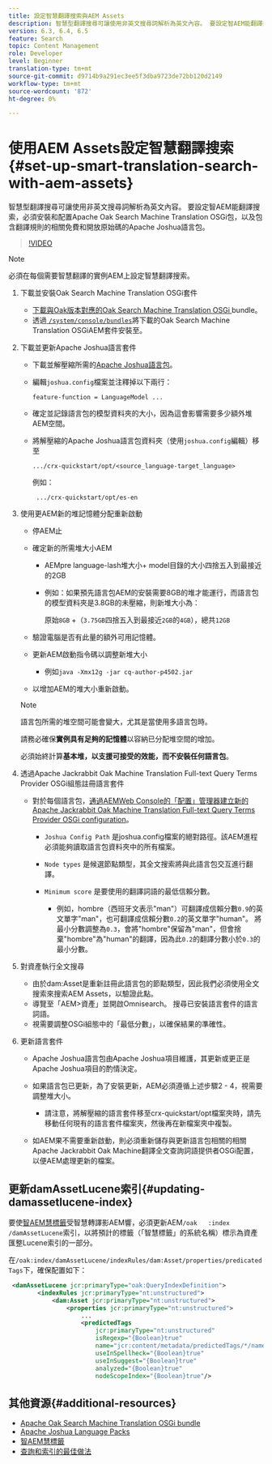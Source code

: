 ```yaml
---
title: 設定智慧翻譯搜索與AEM Assets
description: 智慧型翻譯搜尋可讓使用非英文搜尋詞解析為英文內容。 要設定智AEM能翻譯搜索，必須安裝和配置Apache Oak Search Machine Translation OSGi包，以及包含翻譯規則的相關免費和開放原始碼的Apache Joshua語言包。
version: 6.3, 6.4, 6.5
feature: Search
topic: Content Management
role: Developer
level: Beginner
translation-type: tm+mt
source-git-commit: d9714b9a291ec3ee5f3dba9723de72bb120d2149
workflow-type: tm+mt
source-wordcount: '872'
ht-degree: 0%

---
```



# 使用AEM Assets設定智慧翻譯搜索{#set-up-smart-translation-search-with-aem-assets}

智慧型翻譯搜尋可讓使用非英文搜尋詞解析為英文內容。 要設定智AEM能翻譯搜索，必須安裝和配置Apache Oak Search Machine Translation OSGi包，以及包含翻譯規則的相關免費和開放原始碼的Apache Joshua語言包。

>[!VIDEO](https://video.tv.adobe.com/v/21291/?quality=9&learn=on)

>[!NOTE]
>
>必須在每個需要智慧翻譯的實例AEM上設定智慧翻譯搜索。

1. 下載並安裝Oak Search Machine Translation OSGi套件
   * [下載與Oak版本對應的Oak Search Machine Translation OSGi ](https://search.maven.org/#search%7Cgav%7C1%7Cg%3A%22org.apache.jackrabbit%22%20AND%20a%3A%22oak-search-mt%22) bundle。
   * 透過[ `/system/console/bundles`](http://localhost:4502/system/console/bundles)將下載的Oak Search Machine Translation OSGiAEM套件安裝至。

2. 下載並更新Apache Joshua語言套件
   * 下載並解壓縮所需的[Apache Joshua語言包](https://cwiki.apache.org/confluence/display/JOSHUA/Language+Packs)。
   * 編輯`joshua.config`檔案並注釋掉以下兩行：

      ```
      feature-function = LanguageModel ...
      ```

   * 確定並記錄語言包的模型資料夾的大小，因為這會影響需要多少額外堆AEM空間。
   * 將解壓縮的Apache Joshua語言包資料夾（使用`joshua.config`編輯）移至

      ```
      .../crx-quickstart/opt/<source_language-target_language>
      ```

      例如：

      ```
       .../crx-quickstart/opt/es-en
      ```

3. 使用更AEM新的堆記憶體分配重新啟動
   * 停AEM止
   * 確定新的所需堆大小AEM

      * AEMpre language-lash堆大小+ model目錄的大小四捨五入到最接近的2GB
      * 例如：如果預先語言包AEM的安裝需要8GB的堆才能運行，而語言包的模型資料夾是3.8GB的未壓縮，則新堆大小為：

         原始`8GB` +（`3.75GB`四捨五入到最接近`2GB`的`4GB`），總共`12GB`
   * 驗證電腦是否有此量的額外可用記憶體。
   * 更新AEM啟動指令碼以調整新堆大小

      * 例如`java -Xmx12g -jar cq-author-p4502.jar`
   * 以增加AEM的堆大小重新啟動。

   >[!NOTE]
   >
   >語言包所需的堆空間可能會變大，尤其是當使用多語言包時。
   >
   >
   >請務必確保&#x200B;**實例具有足夠的記憶體**&#x200B;以容納已分配堆空間的增加。
   >
   >
   >必須始終計算&#x200B;**基本堆，以支援可接受的效能，而不安裝任何語言包**。

4. 透過Apache Jackrabbit Oak Machine Translation Full-text Query Terms Provider OSGi組態註冊語言套件

   * 對於每個語言包，[通過AEMWeb Console的「配置」管理器建立新的Apache Jackrabbit Oak Machine Translation Full-text Query Terms Provider OSGi configuration](http://localhost:4502/system/console/configMgr/org.apache.jackrabbit.oak.plugins.index.mt.MTFulltextQueryTermsProviderFactory)。

      * `Joshua Config Path` 是joshua.config檔案的絕對路徑。該AEM進程必須能夠讀取語言包資料夾中的所有檔案。
      * `Node types` 是候選節點類型，其全文搜索將與此語言包交互進行翻譯。
      * `Minimum score` 是要使用的翻譯詞語的最低信賴分數。

         * 例如，hombre（西班牙文表示&quot;man&quot;）可翻譯成信賴分數`0.9`的英文單字&quot;man&quot;，也可翻譯成信賴分數`0.2`的英文單字&quot;human&quot;。 將最小分數調整為`0.3`，會將&quot;hombre&quot;保留為&quot;man&quot;，但會捨棄&quot;hombre&quot;為&quot;human&quot;的翻譯，因為此`0.2`的翻譯分數小於`0.3`的最小分數。

5. 對資產執行全文搜尋
   * 由於dam:Asset是重新註冊此語言包的節點類型，因此我們必須使用全文搜索來搜索AEM Assets，以驗證此點。
   * 導覽至「AEM>資產」並開啟Omnisearch。 搜尋已安裝語言套件的語言詞語。
   * 視需要調整OSGi組態中的「最低分數」，以確保結果的準確性。

6. 更新語言套件
   * Apache Joshua語言包由Apache Joshua項目維護，其更新或更正是Apache Joshua項目的酌情決定。
   * 如果語言包已更新，為了安裝更新，AEM必須遵循上述步驟2 - 4，視需要調整堆大小。

      * 請注意，將解壓縮的語言套件移至crx-quickstart/opt檔案夾時，請先移動任何現有的語言套件檔案夾，然後再在新檔案夾中複製。
   * 如AEM果不需要重新啟動，則必須重新儲存與更新語言包相關的相關Apache Jackrabbit Oak Machine翻譯全文查詢詞語提供者OSGi配置，以便AEM處理更新的檔案。


## 更新damAssetLucene索引{#updating-damassetlucene-index}

要使[智AEM慧標籤](https://helpx.adobe.com/experience-manager/6-3/assets/using/touch-ui-smart-tags.html)受智慧轉譯影AEM響，必須更新AEM`/oak   :index  /damAssetLucene`索引，以將預計的標籤（「智慧標籤」的系統名稱）標示為資產匯整Lucene索引的一部分。

在`/oak:index/damAssetLucene/indexRules/dam:Asset/properties/predicatedTags`下，確保配置如下：

```xml
 <damAssetLucene jcr:primaryType="oak:QueryIndexDefinition">
        <indexRules jcr:primaryType="nt:unstructured">
            <dam:Asset jcr:primaryType="nt:unstructured">
                <properties jcr:primaryType="nt:unstructured">
                    ...
                    <predictedTags
                        jcr:primaryType="nt:unstructured"
                        isRegexp="{Boolean}true"
                        name="jcr:content/metadata/predictedTags/*/name"
                        useInSpellheck="{Boolean}true"
                        useInSuggest="{Boolean}true"
                        analyzed="{Boolean}true"
                        nodeScopeIndex="{Boolean}true"/>
```

## 其他資源{#additional-resources}

* [Apache Oak Search Machine Translation OSGi bundle](https://search.maven.org/#search%7Cgav%7C1%7Cg%3A%22org.apache.jackrabbit%22%20AND%20a%3A%22oak-search-mt%22)
* [Apache Joshua Language Packs](https://cwiki.apache.org/confluence/display/JOSHUA/Language+Packs)
* [智AEM慧標籤](https://helpx.adobe.com/experience-manager/6-3/assets/using/touch-ui-smart-tags.html)
* [查詢和索引的最佳做法](https://helpx.adobe.com/experience-manager/6-5/sites/deploying/using/best-practices-for-queries-and-indexing.html)